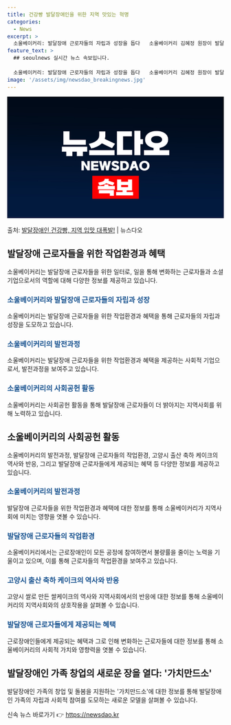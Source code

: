 ```yaml
---
title: 건강빵 발달장애인을 위한 지역 맛있는 혁명
categories:
  - News
excerpt: >
  소울베이커리: 발달장애 근로자들의 자립과 성장을 돕다   소울베이커리 김혜정 원장이 발달장애 근로자들이 만든…
feature_text: >
  ## seoulnews 실시간 뉴스 속보입니다.

  소울베이커리: 발달장애 근로자들의 자립과 성장을 돕다   소울베이커리 김혜정 원장이 발달장애 근로자들이 만든…
image: '/assets/img/newsdao_breakingnews.jpg'
---
```


![뉴스다오 속보](/assets/img/newsdao_breakingnews.jpg)

<p>출처: <a href="https://newsdao.kr/4731" rel="dofollow">발달장애인 건강빵, 지역 입맛 대폭발!</a> | 뉴스다오</p>

<h2 data-ke-size="size26">발달장애 근로자들을 위한 작업환경과 혜택</h2>
<p data-ke-size="size16">소울베이커리는 발달장애 근로자들을 위한 일터로, 일을 통해 변화하는 근로자들과 소셜 기업으로서의 역할에 대해 다양한 정보를 제공하고 있습니다.</p>

<h3><b><span style="color: #1a5490;">소울베이커리와 발달장애 근로자들의 자립과 성장</span></b></h3>
<p data-ke-size="size16">소울베이커리는 발달장애 근로자들을 위한 작업환경과 혜택을 통해 근로자들의 자립과 성장을 도모하고 있습니다.</p>

<h3><b><span style="color: #1a5490;">소울베이커리의 발전과정</span></b></h3>
<p data-ke-size="size16">소울베이커리는 발달장애 근로자들을 위한 작업환경과 혜택을 제공하는 사회적 기업으로서, 발전과정을 보여주고 있습니다.</p>

<h3><b><span style="color: #1a5490;">소울베이커리의 사회공헌 활동</span></b></h3>
<p data-ke-size="size16">소울베이커리는 사회공헌 활동을 통해 발달장애 근로자들이 더 밝아지는 지역사회를 위해 노력하고 있습니다.</p>

<h2 data-ke-size="size26">소울베이커리의 사회공헌 활동</h2>
<p data-ke-size="size16">소울베이커리의 발전과정, 발달장애 근로자들의 작업환경, 고양시 출산 축하 케이크의 역사와 반응, 그리고 발달장애 근로자들에게 제공되는 혜택 등 다양한 정보를 제공하고 있습니다.</p>

<h3><b><span style="color: #1a5490;">소울베이커리의 발전과정</span></b></h3>
<p data-ke-size="size16">발달장애 근로자들을 위한 작업환경과 혜택에 대한 정보를 통해 소울베이커리가 지역사회에 미치는 영향을 엿볼 수 있습니다.</p>

<h3><b><span style="color: #1a5490;">발달장애 근로자들의 작업환경</span></b></h3>
<p data-ke-size="size16">소울베이커리에서는 근로장애인이 모든 공정에 참여하면서 불량률을 줄이는 노력을 기울이고 있으며, 이를 통해 근로자들의 작업환경을 보여주고 있습니다.</p>

<h3><b><span style="color: #1a5490;">고양시 출산 축하 케이크의 역사와 반응</span></b></h3>
<p data-ke-size="size16">고양시 쌀로 만든 쌀케이크의 역사와 지역사회에서의 반응에 대한 정보를 통해 소울베이커리의 지역사회와의 상호작용을 살펴볼 수 있습니다.</p>

<h3><b><span style="color: #1a5490;">발달장애 근로자들에게 제공되는 혜택</span></b></h3>
<p data-ke-size="size16">근로장애인들에게 제공되는 혜택과 그로 인해 변화하는 근로자들에 대한 정보를 통해 소울베이커리의 사회적 가치와 영향력을 엿볼 수 있습니다.</p>

<h2 data-ke-size="size26">발달장애인 가족 창업의 새로운 장을 열다: '가치만드소'</h2>
<p data-ke-size="size16">발달장애인 가족의 창업 및 돌봄을 지원하는 '가치만드소'에 대한 정보를 통해 발달장애인 가족의 자립과 사회적 참여를 도모하는 새로운 모델을 살펴볼 수 있습니다.</p>
 

신속 뉴스 바로가기 👉 <a href="https://newsdao.kr" rel="dofollow">https://newsdao.kr</a>


